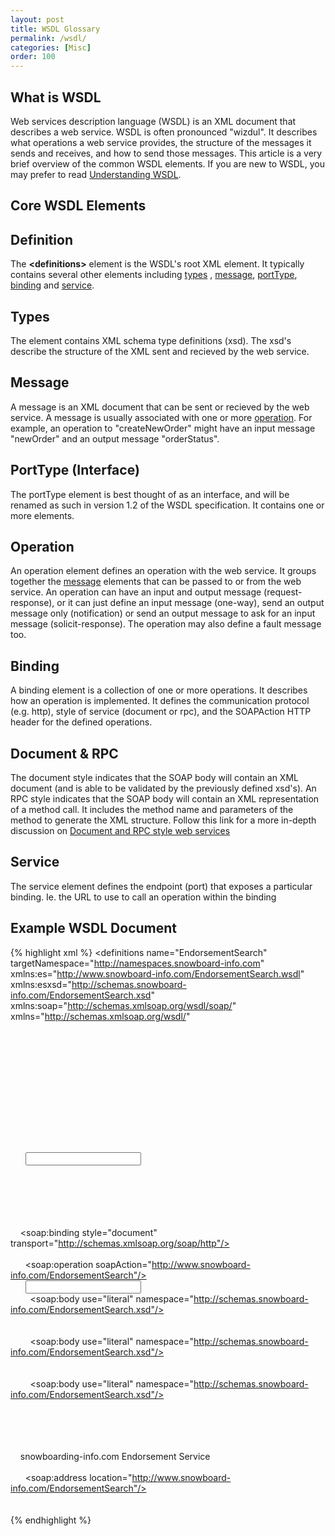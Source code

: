 ```yaml
---
layout: post
title: WSDL Glossary
permalink: /wsdl/
categories: [Misc]
order: 100
---
```

What is WSDL
------------

Web services description language (WSDL) is an XML document that describes a web service. WSDL is often pronounced "wizdul". It describes what operations a web service provides, the structure of the messages it sends and receives, and how to send those messages. This article is a very brief overview of the common WSDL elements. If you are new to WSDL, you may prefer to read [Understanding WSDL](https://msdn.microsoft.com/en-us/library/ms996486.aspx "Understanding WSDL").

Core WSDL Elements
------------------

## Definition

The **\<definitions\>** element is the WSDL's root XML element. It typically contains several other elements including [types](#types) , [message](#message), [portType](#portType), [binding](#binding) and [service](#service).

## Types ##

The <types> element contains XML schema type definitions (xsd). The xsd's describe the structure of the XML sent and recieved by the web service.

## Message ##

A message is an XML document that can be sent or recieved by the web service. A message is usually associated with one or more [operation](#operation). For example, an operation to "createNewOrder" might have an input message "newOrder" and an output message "orderStatus".

## PortType (Interface) ##

The portType element is best thought of as an interface, and will be renamed as such in version 1.2 of the WSDL specification. It contains one or more <operation> elements.

## Operation ##

An operation element defines an operation with the web service. It groups together the [message](#message) elements that can be passed to or from the web service. An operation can have an input and output message (request-response), or it can just define an input message (one-way), send an output message only (notification) or send an output message to ask for an input message (solicit-response). The operation may also define a fault message too.

## Binding ##

A binding element is a collection of one or more operations. It describes how an operation is implemented. It defines the communication protocol (e.g. http), style of service (document or rpc), and the SOAPAction HTTP header for the defined operations.

## Document & RPC ##

The document style indicates that the SOAP body will contain an XML document (and is able to be validated by the previously defined xsd's). An RPC style indicates that the SOAP body will contain an XML representation of a method call. It includes the method name and parameters of the method to generate the XML structure. Follow this link for a more in-depth discussion on [Document and RPC style web services](http://java.globinch.com/enterprise-java/web-services/soap-binding-document-rpc-style-web-services-difference/ "Document vs RPC")

## Service ##

The service element defines the endpoint (port) that exposes a particular binding. Ie. the URL to use to call an operation within the binding

## Example WSDL Document ##
{% highlight xml %}
<definitions name="EndorsementSearch"  
 targetNamespace="http://namespaces.snowboard-info.com"  
 xmlns:es="http://www.snowboard-info.com/EndorsementSearch.wsdl"  
 xmlns:esxsd="http://schemas.snowboard-info.com/EndorsementSearch.xsd"  
 xmlns:soap="http://schemas.xmlsoap.org/wsdl/soap/"  
 xmlns="http://schemas.xmlsoap.org/wsdl/"  
>  
  
  <!-- omitted types section with content model schema info \-->  
  
  <message name="GetEndorsingBoarderRequest">  
    <part name="body" element="esxsd:GetEndorsingBoarder"/>  
  </message>  
  
  <message name="GetEndorsingBoarderResponse">  
    <part name="body" element="esxsd:GetEndorsingBoarderResponse"/>  
  </message>  
  
  <portType name="GetEndorsingBoarderPortType">  
    <operation name="GetEndorsingBoarder">  
      <input message="es:GetEndorsingBoarderRequest"/>  
      <output message="es:GetEndorsingBoarderResponse"/>  
      <fault message="es:GetEndorsingBoarderFault"/>  
    </operation>  
  </portType>  
  
  <binding name="EndorsementSearchSoapBinding" type="es:GetEndorsingBoarderPortType">  
    <soap:binding style="document" transport="http://schemas.xmlsoap.org/soap/http"/>  
    <operation name="GetEndorsingBoarder">  
      <soap:operation soapAction="http://www.snowboard-info.com/EndorsementSearch"/>  
      <input>  
        <soap:body use="literal" 
                   namespace="http://schemas.snowboard-info.com/EndorsementSearch.xsd"/>  
      </input>  
      <output>  
        <soap:body use="literal" 
                   namespace="http://schemas.snowboard-info.com/EndorsementSearch.xsd"/>  
      </output>  
      <fault>  
        <soap:body use="literal" 
                   namespace="http://schemas.snowboard-info.com/EndorsementSearch.xsd"/>  
      </fault>  
    </operation>  
  </binding>  
  
  <service name="EndorsementSearchService">  
    <documentation>snowboarding\-info.com Endorsement Service</documentation>  
    <port name="GetEndorsingBoarderPort" binding="es:EndorsementSearchSoapBinding">  
      <soap:address location="http://www.snowboard-info.com/EndorsementSearch"/>  
    </port>  
  </service>  
</definitions>
{% endhighlight %}
